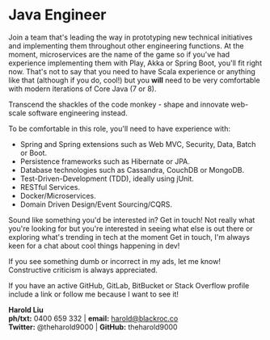 # Java Engineer

Join a team that's leading the way in prototyping new technical initiatives and implementing them throughout other engineering functions. At the moment, microservices are the name of the game so if you've had experience implementing them with Play, Akka or Spring Boot, you'll fit right now. That's not to say that you need to have Scala experience or anything like that (although if you do, cool!) but you **will** need to be very comfortable with modern iterations of Core Java (7 or 8).

Transcend the shackles of the code monkey - shape and innovate web-scale software engineering instead.

To be comfortable in this role, you'll need to have experience with:

* Spring and Spring extensions such as Web MVC, Security, Data, Batch or Boot.
* Persistence frameworks such as Hibernate or JPA.
* Database technologies such as Cassandra, CouchDB or MongoDB.
* Test-Driven-Development (TDD), ideally using jUnit.
* RESTful Services.
* Docker/Microservices.
* Domain Driven Design/Event Sourcing/CQRS.

Sound like something you'd be interested in? Get in touch! Not really what you're looking for but you're interested in seeing what else is out there or exploring what's trending in tech at the moment Get in touch, I'm always keen for a chat about cool things happening in dev!

If you see something dumb or incorrect in my ads, let me know! Constructive criticism is always appreciated.

If you have an active GitHub, GitLab, BitBucket or Stack Overflow profile include a link or follow me because I want to see it!

**Harold Liu**</br>
**ph/txt:** 0400 659 332 | **email:** harold@blackroc.co</br>
**Twitter:** @theharold9000 | **GitHub:** theharold9000</br>
